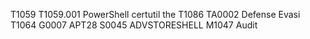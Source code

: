 T1059
T1059.001
PowerShell
certutil
the
T1086
TA0002
Defense Evasi
T1064
G0007
APT28
S0045
ADVSTORESHELL
M1047
Audit
